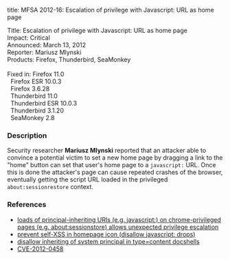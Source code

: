 title: MFSA 2012-16: Escalation of privilege with Javascript: URL as home page

<p>
<span class="label">Title:</span>      Escalation of privilege with Javascript:
URL as home page<br/>
<span class="label">Impact:</span>     Critical<br/>
<span class="label">Announced:</span>  March 13, 2012<br/>
<span class="label">Reporter:</span>   Mariusz Mlynski<br/>
<span class="label">Products:</span>   Firefox, Thunderbird, SeaMonkey<br/>
<br/>
<span class="label">Fixed in:</span>   Firefox 11.0<br/>
<span class="label">&#160;</span>      Firefox ESR 10.0.3<br/>
<span class="label">&#160;</span>      Firefox 3.6.28<br/>
<span class="label">&#160;</span>      Thunderbird 11.0<br/>
<span class="label">&#160;</span>      Thunderbird ESR 10.0.3<br/>
<span class="label">&#160;</span>      Thunderbird 3.1.20<br/>
<span class="label">&#160;</span>      SeaMonkey 2.8<br/>
</p>


<h3>Description</h3>

<p>Security researcher <strong>Mariusz Mlynski</strong> reported that an
attacker able to convince a potential victim to set a new home page by dragging
a link to the "home" button can set that user's home page to a
<code>javascript:</code> URL. Once this is done the attacker's page can cause
repeated crashes of the browser, eventually getting the script URL loaded in the
privileged <code>about:sessionrestore</code> context.</p>

<h3>References</h3>

<ul>
  <li><a href="https://bugzilla.mozilla.org/show_bug.cgi?id=719994">
      loads of principal-inheriting URIs (e.g. javascript:) on chrome-privileged
pages (e.g. about:sessionstore) allows unexpected privilege escalation</a></li>
  <li><a href="https://bugzilla.mozilla.org/show_bug.cgi?id=718203">
      prevent self-XSS in homepage icon (disallow javascript: drops)</a></li>
  <li><a href="https://bugzilla.mozilla.org/show_bug.cgi?id=723808">
      disallow inheriting of system principal in type=content docshells</a></li>
  <li><a href="http://cve.mitre.org/cgi-bin/cvename.cgi?name=CVE-2012-0458" class="ex-ref">CVE-2012-0458</a></li>
</ul>


